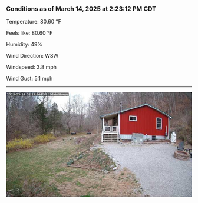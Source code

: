 ### Conditions as of March 14, 2025 at 2:23:12 PM CDT 

Temperature: 80.60 &deg;F

Feels like: 80.60 &deg;F

Humidity: 49%

Wind Direction: WSW

Windspeed: 3.8 mph

Wind Gust: 5.1 mph

---

<img src="./images/latest.jpeg"/>


